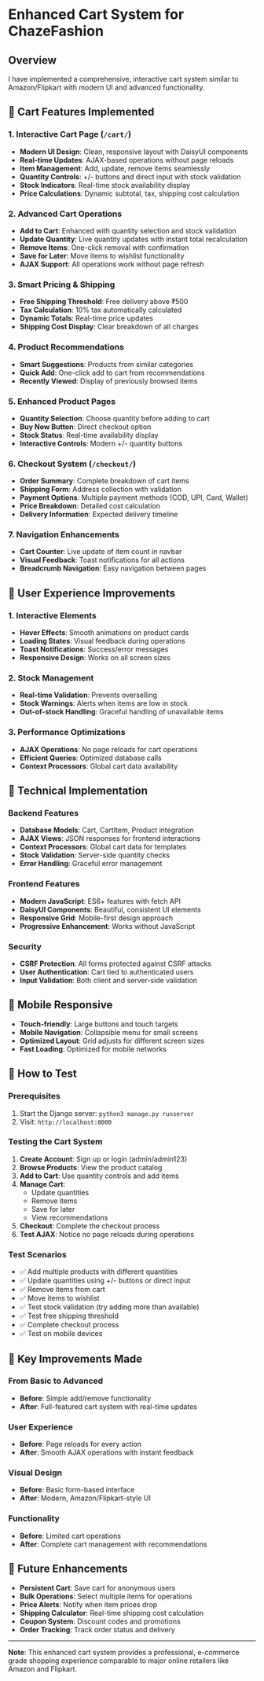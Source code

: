 # Enhanced Cart System for ChazeFashion

## Overview
I have implemented a comprehensive, interactive cart system similar to Amazon/Flipkart with modern UI and advanced functionality.

## 🛒 Cart Features Implemented

### 1. **Interactive Cart Page** (`/cart/`)
- **Modern UI Design**: Clean, responsive layout with DaisyUI components
- **Real-time Updates**: AJAX-based operations without page reloads
- **Item Management**: Add, update, remove items seamlessly
- **Quantity Controls**: +/- buttons and direct input with stock validation
- **Stock Indicators**: Real-time stock availability display
- **Price Calculations**: Dynamic subtotal, tax, shipping cost calculation

### 2. **Advanced Cart Operations**
- **Add to Cart**: Enhanced with quantity selection and stock validation
- **Update Quantity**: Live quantity updates with instant total recalculation  
- **Remove Items**: One-click removal with confirmation
- **Save for Later**: Move items to wishlist functionality
- **AJAX Support**: All operations work without page refresh

### 3. **Smart Pricing & Shipping**
- **Free Shipping Threshold**: Free delivery above ₹500
- **Tax Calculation**: 10% tax automatically calculated
- **Dynamic Totals**: Real-time price updates
- **Shipping Cost Display**: Clear breakdown of all charges

### 4. **Product Recommendations**
- **Smart Suggestions**: Products from similar categories
- **Quick Add**: One-click add to cart from recommendations
- **Recently Viewed**: Display of previously browsed items

### 5. **Enhanced Product Pages**
- **Quantity Selection**: Choose quantity before adding to cart
- **Buy Now Button**: Direct checkout option
- **Stock Status**: Real-time availability display
- **Interactive Controls**: Modern +/- quantity buttons

### 6. **Checkout System** (`/checkout/`)
- **Order Summary**: Complete breakdown of cart items
- **Shipping Form**: Address collection with validation
- **Payment Options**: Multiple payment methods (COD, UPI, Card, Wallet)
- **Price Breakdown**: Detailed cost calculation
- **Delivery Information**: Expected delivery timeline

### 7. **Navigation Enhancements**
- **Cart Counter**: Live update of item count in navbar
- **Visual Feedback**: Toast notifications for all actions
- **Breadcrumb Navigation**: Easy navigation between pages

## 🎨 User Experience Improvements

### 1. **Interactive Elements**
- **Hover Effects**: Smooth animations on product cards
- **Loading States**: Visual feedback during operations
- **Toast Notifications**: Success/error messages
- **Responsive Design**: Works on all screen sizes

### 2. **Stock Management**
- **Real-time Validation**: Prevents overselling
- **Stock Warnings**: Alerts when items are low in stock
- **Out-of-stock Handling**: Graceful handling of unavailable items

### 3. **Performance Optimizations**
- **AJAX Operations**: No page reloads for cart operations
- **Efficient Queries**: Optimized database calls
- **Context Processors**: Global cart data availability

## 🔧 Technical Implementation

### Backend Features
- **Database Models**: Cart, CartItem, Product integration
- **AJAX Views**: JSON responses for frontend interactions
- **Context Processors**: Global cart data for templates
- **Stock Validation**: Server-side quantity checks
- **Error Handling**: Graceful error management

### Frontend Features
- **Modern JavaScript**: ES6+ features with fetch API
- **DaisyUI Components**: Beautiful, consistent UI elements
- **Responsive Grid**: Mobile-first design approach
- **Progressive Enhancement**: Works without JavaScript

### Security
- **CSRF Protection**: All forms protected against CSRF attacks
- **User Authentication**: Cart tied to authenticated users
- **Input Validation**: Both client and server-side validation

## 📱 Mobile Responsive
- **Touch-friendly**: Large buttons and touch targets
- **Mobile Navigation**: Collapsible menu for small screens
- **Optimized Layout**: Grid adjusts for different screen sizes
- **Fast Loading**: Optimized for mobile networks

## 🚀 How to Test

### Prerequisites
1. Start the Django server: `python3 manage.py runserver`
2. Visit: `http://localhost:8000`

### Testing the Cart System
1. **Create Account**: Sign up or login (admin/admin123)
2. **Browse Products**: View the product catalog
3. **Add to Cart**: Use quantity controls and add items
4. **Manage Cart**: 
   - Update quantities
   - Remove items
   - Save for later
   - View recommendations
5. **Checkout**: Complete the checkout process
6. **Test AJAX**: Notice no page reloads during operations

### Test Scenarios
- ✅ Add multiple products with different quantities
- ✅ Update quantities using +/- buttons or direct input
- ✅ Remove items from cart
- ✅ Move items to wishlist
- ✅ Test stock validation (try adding more than available)
- ✅ Test free shipping threshold
- ✅ Complete checkout process
- ✅ Test on mobile devices

## 🎯 Key Improvements Made

### From Basic to Advanced
- **Before**: Simple add/remove functionality
- **After**: Full-featured cart system with real-time updates

### User Experience
- **Before**: Page reloads for every action
- **After**: Smooth AJAX operations with instant feedback

### Visual Design
- **Before**: Basic form-based interface
- **After**: Modern, Amazon/Flipkart-style UI

### Functionality
- **Before**: Limited cart operations
- **After**: Complete cart management with recommendations

## 🔮 Future Enhancements
- **Persistent Cart**: Save cart for anonymous users
- **Bulk Operations**: Select multiple items for operations
- **Price Alerts**: Notify when item prices drop
- **Shipping Calculator**: Real-time shipping cost calculation
- **Coupon System**: Discount codes and promotions
- **Order Tracking**: Track order status and delivery

---

**Note**: This enhanced cart system provides a professional, e-commerce grade shopping experience comparable to major online retailers like Amazon and Flipkart.